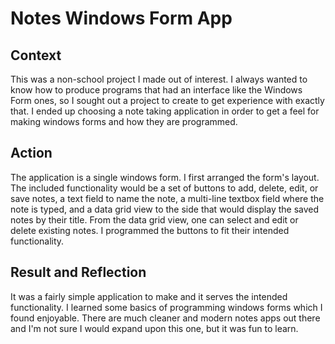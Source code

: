 # Notes Windows Form App

## Context

This was a non-school project I made out of interest.  I always wanted to know how to produce programs that had an interface like the Windows Form ones, so I sought out a project to create to get experience with exactly that. I ended up choosing a note taking application in order to get a feel for making windows forms and how they are programmed.

## Action

The application is a single windows form.  I first arranged the form's layout.  The included functionality would be a set of buttons to add, delete, edit, or save notes, a text field to name the note, a multi-line textbox field where the note is typed, and a data grid view to the side that would display the saved notes by their title.  From the data grid view, one can select and edit or delete existing notes.  I programmed the buttons to fit their intended functionality.

## Result and Reflection

It was a fairly simple application to make and it serves the intended functionality.  I learned some basics of programming windows forms which I found enjoyable.  There are much cleaner and modern notes apps out there and I'm not sure I would expand upon this one, but it was fun to learn.
